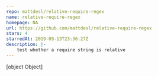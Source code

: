```yaml
---
repo: mattdesl/relative-require-regex
name: relative-require-regex
homepage: NA
url: https://github.com/mattdesl/relative-require-regex
stars: 4
starredAt: 2019-09-13T23:36:27Z
description: |-
    test whether a require string is relative
---
```


[object Object]
